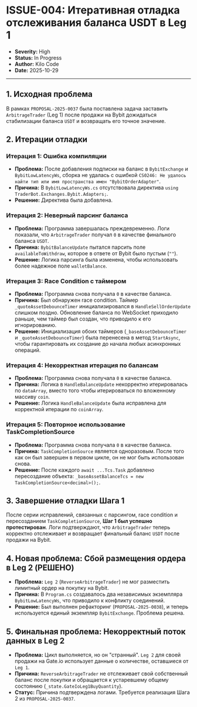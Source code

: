 # ISSUE-004: Итеративная отладка отслеживания баланса USDT в Leg 1

- **Severity:** High
- **Status:** In Progress
- **Author:** Kilo Code
- **Date:** 2025-10-29

---

## 1. Исходная проблема

В рамках `PROPOSAL-2025-0037` была поставлена задача заставить `ArbitrageTrader` (Leg 1) после продажи на Bybit дожидаться стабилизации баланса `USDT` и возвращать его точное значение.

## 2. Итерации отладки

### Итерация 1: Ошибка компиляции

-   **Проблема:** После добавления подписки на баланс в `BybitExchange` и `BybitLowLatencyWs`, сборка не удалась с ошибкой `CS0246: Не удалось найти тип или имя пространства имен "BybitOrderAdapter"`.
-   **Причина:** В `BybitLowLatencyWs.cs` отсутствовала директива `using TraderBot.Exchanges.Bybit.Adapters;`.
-   **Решение:** Директива была добавлена.

### Итерация 2: Неверный парсинг баланса

-   **Проблема:** Программа завершалась преждевременно. Логи показали, что `ArbitrageTrader` получал `0` в качестве финального баланса `USDT`.
-   **Причина:** `BybitBalanceUpdate` пытался парсить поле `availableToWithdraw`, которое в ответе от Bybit было пустым (`""`).
-   **Решение:** Логика парсинга была изменена, чтобы использовать более надежное поле `walletBalance`.

### Итерация 3: Race Condition с таймером

-   **Проблема:** Программа снова получала `0` в качестве баланса.
-   **Причина:** Был обнаружен race condition. Таймер `_quoteAssetDebounceTimer` инициализировался в `HandleSellOrderUpdate` слишком поздно. Обновление баланса по WebSocket приходило раньше, чем таймер был создан, что приводило к его игнорированию.
-   **Решение:** Инициализация обоих таймеров (`_baseAssetDebounceTimer` и `_quoteAssetDebounceTimer`) была перенесена в метод `StartAsync`, чтобы гарантировать их создание до начала любых асинхронных операций.

### Итерация 4: Некорректная итерация по балансам

-   **Проблема:** Программа снова получала `0` в качестве баланса.
-   **Причина:** Логика в `HandleBalanceUpdate` некорректно итерировалась по `dataArray`, вместо того чтобы итерироваться по вложенному массиву `coin`.
-   **Решение:** Логика `HandleBalanceUpdate` была исправлена для корректной итерации по `coinArray`.

### Итерация 5: Повторное использование TaskCompletionSource

-   **Проблема:** Программа снова получала `0` в качестве баланса.
-   **Причина:** `TaskCompletionSource` является одноразовым. После того как он был завершен в первом цикле, он не мог быть использован снова.
-   **Решение:** После каждого `await ...Tcs.Task` добавлено пересоздание объекта: `_baseAssetBalanceTcs = new TaskCompletionSource<decimal>();`.

## 3. Завершение отладки Шага 1

После серии исправлений, связанных с парсингом, race condition и пересозданием `TaskCompletionSource`, **Шаг 1 был успешно протестирован**. Логи подтверждают, что `ArbitrageTrader` теперь корректно отслеживает и возвращает финальный баланс `USDT` после продажи на Bybit.

## 4. Новая проблема: Сбой размещения ордера в Leg 2 (РЕШЕНО)

-   **Проблема:** `Leg 2` (`ReverseArbitrageTrader`) не мог разместить лимитный ордер на покупку на Bybit.
-   **Причина:** В `Program.cs` создавалось два независимых экземпляра `BybitLowLatencyWs`, что приводило к конфликту соединений.
-   **Решение:** Был выполнен рефакторинг (`PROPOSAL-2025-0038`), и теперь используется единый экземпляр `BybitExchange`. Проблема решена.

## 5. Финальная проблема: Некорректный поток данных в Leg 2

-   **Проблема:** Цикл выполняется, но он "странный". `Leg 2` для своей продажи на Gate.io использует данные о количестве, оставшиеся от `Leg 1`.
-   **Причина:** `ReverseArbitrageTrader` не отслеживает свой собственный баланс после покупки и обращается к устаревшему общему состоянию (`_state.GateIoLeg1BuyQuantity`).
-   **Статус:** Причина подтверждена логами. Требуется реализация Шага 2 из `PROPOSAL-2025-0037`.
